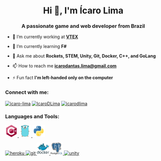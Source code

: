 <h1 align="center">Hi 👋, I'm Ícaro Lima</h1>
<h3 align="center">A passionate game and web developer from Brazil</h3>

- 🔭 I’m currently working at [**VTEX**](https://vtex.com)

- 🌱 I’m currently learning **F#**

- 💬 Ask me about **Rockets, STEM, Unity, Git, Docker, C++, and GoLang**

- 📫 How to reach me **icarodantas.lima@gmail.com**

- ⚡ Fun fact **I'm left-handed only on the computer**

<h3 align="left">Connect with me:</h3>
<p align="left">
<a href="https://linkedin.com/in/icaro-lima" target="blank"><img align="center" src="https://cdn.jsdelivr.net/npm/simple-icons@3.0.1/icons/linkedin.svg" alt="icaro-lima" height="30" width="40" /></a>
<a href="https://www.leetcode.com/IcaroDLima" target="blank"><img align="center" src="https://cdn.jsdelivr.net/npm/simple-icons@3.1.0/icons/leetcode.svg" alt="IcaroDLima" height="30" width="40" /></a>
<a href="https://instagram.com/icarodlima" target="blank"><img align="center" src="https://cdn.jsdelivr.net/npm/simple-icons@3.0.1/icons/instagram.svg" alt="icarodlima" height="30" width="40" /></a>
</p>

<h3 align="left">Languages and Tools:</h3>
<p align="left">

<a href="https://www.w3schools.com/cpp/" target="_blank"> <img src="https://raw.githubusercontent.com/devicons/devicon/master/icons/cplusplus/cplusplus-original.svg" alt="cplusplus" width="40" height="40"/> </a>
<a href="https://golang.org" target="_blank"> <img src="https://raw.githubusercontent.com/devicons/devicon/master/icons/go/go-original.svg" alt="go" width="40" height="40"/> </a>
<a href="https://www.python.org" target="_blank"> <img src="https://raw.githubusercontent.com/devicons/devicon/master/icons/python/python-original.svg" alt="python" width="40" height="40"/> </a>
</p>
<a href="https://heroku.com" target="_blank"> <img src="https://www.vectorlogo.zone/logos/heroku/heroku-icon.svg" alt="heroku" width="40" height="40"/> </a>
<a href="https://git-scm.com/" target="_blank"> <img src="https://www.vectorlogo.zone/logos/git-scm/git-scm-icon.svg" alt="git" width="40" height="40"/> </a>
<a href="https://www.docker.com/" target="_blank"> <img src="https://raw.githubusercontent.com/devicons/devicon/master/icons/docker/docker-original-wordmark.svg" alt="docker" width="40" height="40"/> </a>
<a href="https://www.postgresql.org" target="_blank"> <img src="https://raw.githubusercontent.com/devicons/devicon/master/icons/postgresql/postgresql-original-wordmark.svg" alt="postgresql" width="40" height="40"/> </a>
<a href="https://unity.com/" target="_blank"> <img src="https://www.vectorlogo.zone/logos/unity3d/unity3d-icon.svg" alt="unity" width="40" height="40"/> </a>
